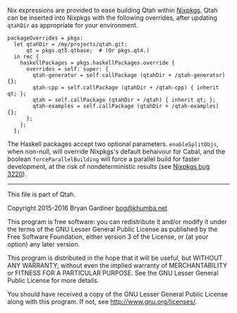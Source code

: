 Nix expressions are provided to ease building Qtah within
[Nixpkgs](https://nixos.org/nixpkgs).  Qtah can be inserted into Nixpkgs with
the following overrides, after updating `qtahDir` as appropriate for your
environment.

    packageOverrides = pkgs:
      let qtahDir = /my/projects/qtah.git;
          qt = pkgs.qt5.qtbase;  # (Or pkgs.qt4.)
      in rec {
        haskellPackages = pkgs.haskellPackages.override {
          overrides = self: super: {
            qtah-generator = self.callPackage (qtahDir + /qtah-generator) {};
            qtah-cpp = self.callPackage (qtahDir + /qtah-cpp) { inherit qt; };
            qtah = self.callPackage (qtahDir + /qtah) { inherit qt; };
            qtah-examples = self.callPackage (qtahDir + /qtah-examples) {};
          };
        };
      };

The Haskell packages accept two optional parameters.  `enableSplitObjs`, when
non-null, will override Nixpkgs's default behaivour for Cabal, and the boolean
`forceParallelBuilding` will force a parallel build for faster development, at
the risk of nondeterministic results (see
[Nixpkgs bug 3220](https://github.com/NixOS/nixpkgs/issues/3220)).

---

This file is part of Qtah.

Copyright 2015-2016 Bryan Gardiner <bog@khumba.net>

This program is free software: you can redistribute it and/or modify
it under the terms of the GNU Lesser General Public License as published by
the Free Software Foundation, either version 3 of the License, or
(at your option) any later version.

This program is distributed in the hope that it will be useful,
but WITHOUT ANY WARRANTY; without even the implied warranty of
MERCHANTABILITY or FITNESS FOR A PARTICULAR PURPOSE.  See the
GNU Lesser General Public License for more details.

You should have received a copy of the GNU Lesser General Public License
along with this program.  If not, see <http://www.gnu.org/licenses/>.
